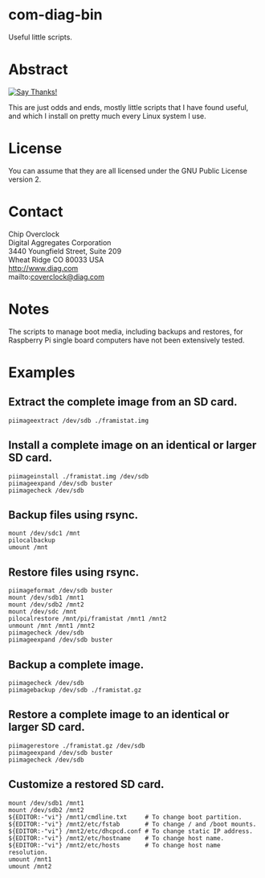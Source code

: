 com-diag-bin
============

Useful little scripts.

# Abstract

[![Say Thanks!](https://img.shields.io/badge/Say%20Thanks-!-1EAEDB.svg)](https://saythanks.io/to/coverclock)

This are just odds and ends, mostly little scripts that I have found useful,
and which I install on pretty much every Linux system I use.

# License

You can assume that they are all licensed under the GNU Public
License version 2.

# Contact

Chip Overclock    
Digital Aggregates Corporation    
3440 Youngfield Street, Suite 209    
Wheat Ridge CO 80033 USA    
http://www.diag.com    
mailto:coverclock@diag.com    

# Notes

The scripts to manage boot media, including backups and restores, for
Raspberry Pi single board computers have not been extensively tested.

# Examples

## Extract the complete image from an SD card.

    piimageextract /dev/sdb ./framistat.img

## Install a complete image on an identical or larger SD card.

    piimageinstall ./framistat.img /dev/sdb
    piimageexpand /dev/sdb buster
    piimagecheck /dev/sdb

## Backup files using rsync.

    mount /dev/sdc1 /mnt
    pilocalbackup
    umount /mnt

## Restore files using rsync.

    piimageformat /dev/sdb buster
    mount /dev/sdb1 /mnt1
    mount /dev/sdb2 /mnt2
    mount /dev/sdc /mnt
    pilocalrestore /mnt/pi/framistat /mnt1 /mnt2
    unmount /mnt /mnt1 /mnt2
    piimagecheck /dev/sdb
    piimageexpand /dev/sdb buster

## Backup a complete image.

    piimagecheck /dev/sdb
    piimagebackup /dev/sdb ./framistat.gz

## Restore a complete image to an identical or larger SD card.

    piimagerestore ./framistat.gz /dev/sdb
    piimageexpand /dev/sdb buster
    piimagecheck /dev/sdb

## Customize a restored SD card.

    mount /dev/sdb1 /mnt1
    mount /dev/sdb2 /mnt2
    ${EDITOR:-"vi"} /mnt1/cmdline.txt     # To change boot partition.
    ${EDITOR:-"vi"} /mnt2/etc/fstab       # To change / and /boot mounts.
    ${EDITOR:-"vi"} /mnt2/etc/dhcpcd.conf # To change static IP address.
    ${EDITOR:-"vi"} /mnt2/etc/hostname    # To change host name.
    ${EDITOR:-"vi"} /mnt2/etc/hosts       # To change host name resolution.
    umount /mnt1
    umount /mnt2

